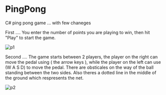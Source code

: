 # PingPong
C# ping pong game ... with few chaneges


First .... You enter the number of points you are playing to win, then hit "Play" to start the game.



![p1](https://user-images.githubusercontent.com/22651469/39402380-b766c908-4b2b-11e8-9e42-e808b88471eb.jpg)




Second .... The game starts between 2 players, the player on the right can move the pedal using ( the arrow keys ), while the player on the left can use (W A S D) to move the pedal.
There are obsticales on the way of the ball standing between the two sides. Also theres a dotted line in the middle of the ground which respresents the net.




![p2](https://user-images.githubusercontent.com/22651469/39402379-b756deee-4b2b-11e8-8abd-dc9c73a57297.jpg)
